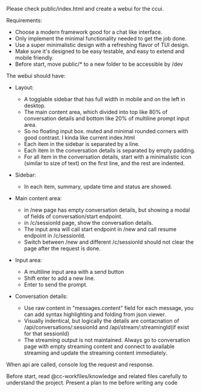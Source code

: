 Please check public/index.html and create a webui for the ccui.

Requirements:

- Choose a modern framework good for a chat like interface.
- Only implement the minimal functionality needed to get the job done.
- Use a super minimalistic design with a refreshing flavor of TUI design.
- Make sure it's designed to be easy testable, and easy to extend and mobile friendly.
- Before start, move public/* to a new folder to be accessible by /dev

The webui should have:

- Layout:
    - A togglable sidebar that has full width in mobile and on the left in desktop.
    - The main content area, which divided into top like 80% of conversation details and bottom like 20% of multiline prompt input area.
    - So no floating input box. muted and minimal rounded corners with good contrast. I kinda like current index.html
    - Each item in the sidebar is separated by a line.
    - Each item in the conversation details is separated by empty padding.
    - For all item in the conversation details, start with a minimalistic icon (similar to size of text) on the first line, and the rest are indented.

- Sidebar:
    - In each item, summary, update time and status are showed.
- Main content area:
    - in /new page has empty conversation details, but showing a modal of fields of conversation/start endpoint.
    - in /c/sessionId page, show the conversation details.
    - The input area will call start endpoint in /new and call resume endpoint in /c/sessionId.
    - Switch between /new and different /c/sessionId should not clear the page after the request is done.
- Input area:
    - A multiline input area with a send button
    - Shift enter to add a new line.
    - Enter to send the prompt.
- Conversation details:
    - Use raw content in "messages.content" field for each message, you can add syntax highlighting and folding from json viewer.
    - Visually indentical, but logically the details are contacnation of /api/conversations/:sessionId and /api/stream/:streamingId(if exist for that sessionId)
    - The streaming output is not maintained. Always go to conversation page with empty streaming content and connect to available streaming and update the streaming content immediately.

When api are called, console log the request and response.


Before start, read @cc-workfiles/knowledge and related files carefully to understand the project. Present a plan to me before writing any code